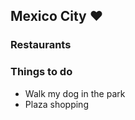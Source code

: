 ## Mexico City :heart:

### Restaurants

### Things to do

- Walk my dog in the park
- Plaza shopping
